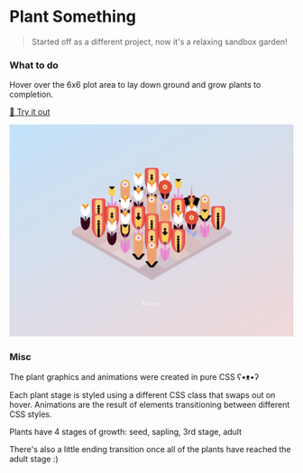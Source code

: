 # Plant Something
> Started off as a different project, now it's a relaxing sandbox garden!

### What to do
Hover over the 6x6 plot area to lay down ground and grow plants to completion.

[🌱 Try it out](https://songeunyou.github.io/plant-something/)

![Screenshot of Plant Something](https://github.com/songeunyou/plant-something/blob/master/plant-something-cottoncandy.png)

### Misc
The plant graphics and animations were created in pure CSS ʕ•ᴥ•ʔ

Each plant stage is styled using a different CSS class that swaps out on hover. Animations are the result of elements transitioning between different CSS styles.

Plants have 4 stages of growth: seed, sapling, 3rd stage, adult

There's also a little ending transition once all of the plants have reached the adult stage :)
